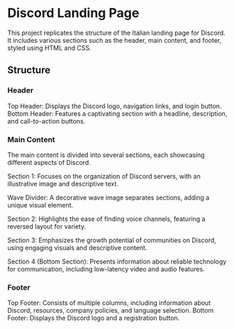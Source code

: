 # Discord Landing Page

This project replicates the structure of the Italian landing page for Discord. It includes various sections such as the header, main content, and footer, styled using HTML and CSS.

## Structure

### Header
Top Header: Displays the Discord logo, navigation links, and login button.
Bottom Header: Features a captivating section with a headline, description, and call-to-action buttons.

### Main Content
The main content is divided into several sections, each showcasing different aspects of Discord.

Section 1: Focuses on the organization of Discord servers, with an illustrative image and descriptive text.

Wave Divider: A decorative wave image separates sections, adding a unique visual element.

Section 2: Highlights the ease of finding voice channels, featuring a reversed layout for variety.

Section 3: Emphasizes the growth potential of communities on Discord, using engaging visuals and descriptive content.

Section 4 (Bottom Section): Presents information about reliable technology for communication, including low-latency video and audio features.

### Footer

Top Footer: Consists of multiple columns, including information about Discord, resources, company policies, and language selection.
Bottom Footer: Displays the Discord logo and a registration button.
